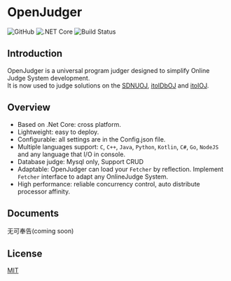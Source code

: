 # OpenJudger
![GitHub](https://img.shields.io/github/license/mashape/apistatus.svg)
![.NET Core](https://img.shields.io/badge/.netcore-2.1-brightgreen.svg)
![Build Status](https://travis-ci.com/Azure99/OpenJudger.svg?branch=master)

## Introduction
OpenJudger is a universal program judger designed to simplify Online Judge System development.<br>
It is now used to judge solutions on the [SDNUOJ](http://www.acmicpc.sdnu.edu.cn/), [itoIDbOJ](http://db.itoi.sd.cn/) and [itoIOJ](http://oj.itoi.sd.cn/).

## Overview
* Based on .Net Core: cross platform.
* Lightweight: easy to deploy.
* Configurable: all settings are in the Config.json file.
* Multiple languages support: `C`, `C++`, `Java`, `Python`, `Kotlin`, `C#`, `Go`, `NodeJS` and any language that I/O in console.
* Database judge: Mysql only, Support CRUD
* Adaptable: OpenJudger can load your `Fetcher` by reflection. Implement `Fetcher` interface to adapt any OnlineJudge System.
* High performance: reliable concurrency control, auto distribute processor affinity.

## Documents
无可奉告(coming soon)

## License
[MIT](http://opensource.org/licenses/MIT)
